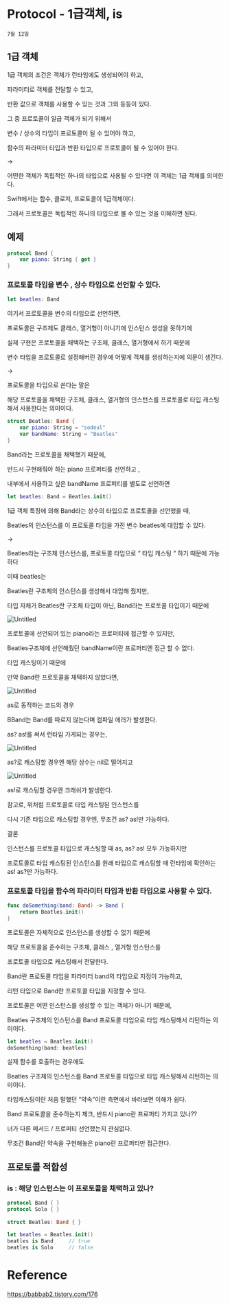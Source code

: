 # Protocol - 1급객체, is

`7월 12일`

## 1급 객체

1급 객체의 조건은 객체가 런타임에도 생성되어야 하고,

파라미터로 객체를 전달할 수 있고,

반환 값으로 객체를 사용할 수 있는 것과 그외 등등이 있다.

그 중 프로토콜이 일급 객체가 되기 위해서 

변수 / 상수의 타입이 프로토콜이 될 수 있어야 하고,

함수의 파라미터 타입과 반환 타입으로 프로토콜이 될 수 있어야 한다.

→

어떤한 객체가 독립적인 하나의 타입으로 사용될 수 있다면 이 객체는 1급 객체를 의미한다.

Swift에서는 함수, 클로저, 프로토콜이 1급객체이다.

그래서 프로토콜은 독립적인 하나의 타입으로 볼 수 있는 것을 이해하면 된다.

## 예제

```swift
protocol Band {
    var piano: String { get }
}
```

### 프로토콜 타입을 변수 , 상수 타입으로 선언할 수 있다.

```swift
let beatles: Band
```

여기서 프로토콜을 변수의 타입으로 선언하면,

프로토콜은 구조체도 클래스, 열거형이 아니기에 인스턴스 생성을 못하기에

실제 구현은 프로토콜을 채택하는 구조체, 클래스, 열거형에서 하기 때문에

변수 타입을 프로토콜로 설정해버린 경우에 어떻게 객체를 생성하는지에 의문이 생긴다.

→

프로토콜을 타입으로 쓴다는 말은 

해당 프로토콜을 채택한 구조체, 클래스, 열거형의 인스턴스를 프로토콜로 타입 캐스팅해서 사용한다는 의미이다.

```swift
struct Beatles: Band {
    var piano: String = "sodeul"
    var bandName: String = "Beatles"
}
```

Band라는 프로토콜을 채택했기 때문에,

반드시 구현해줘야 하는 piano 프로퍼티를 선언하고 ,

내부에서 사용하고 싶은 bandName 프로퍼티를 별도로 선언하면

```swift
let beatles: Band = Beatles.init()
```

1급 객체 특징에 의해 Band라는 상수의 타입으로 프로토콜을 선언했을 때,

Beatles의 인스턴스를 이 프로토콜 타입을 가진 변수 beatles에 대입할 수 있다.

→

Beatles라는 구조체 인스턴스를, 프로토콜 타입으로 “ 타입 캐스팅 “ 하기 때문에 가능하다

이때 beatles는 

Beatles란 구조체의 인스턴스를 생성해서 대입해 줬지만,

타입 자체가 Beatles란 구조체 타입이 아닌, Band라는 프로토콜 타입이기 때문에

![Untitled](https://s3-us-west-2.amazonaws.com/secure.notion-static.com/dd6ea97c-6f30-48d7-8810-2a19e8eec62a/Untitled.png)

프로토콜에 선언되어 있는 piano라는 프로퍼티에 접근할 수 있지만,

Beatles구조체에 선언해줬던 bandName이란 프로퍼티엔 접근 할 수 없다.

타입 캐스팅이기 때문에

만약 Band란 프로토콜을 채택하지 않았다면,

![Untitled](https://s3-us-west-2.amazonaws.com/secure.notion-static.com/56283fea-d3b7-440a-bee5-cc6e453132d5/Untitled.png)

as로 동작하는 코드의 경우

BBand는 Band를 따르지 않는다며 컴파일 에러가 발생한다.

as? as!를 써서 런타임 가게되는 경우는,

![Untitled](https://s3-us-west-2.amazonaws.com/secure.notion-static.com/447c3948-4597-4f54-8aff-edcc88577f90/Untitled.png)

as?로 캐스팅할 경우엔 해당 상수는 nil로 떨어지고

![Untitled](https://s3-us-west-2.amazonaws.com/secure.notion-static.com/2c7af447-d248-4850-a4bf-d3c3ee5347be/Untitled.png)

as!로 캐스팅할 경우엔 크래쉬가 발생한다.

참고로, 위처럼 프로토콜로 타입 캐스팅된 인스턴스를 

다시 기존 타입으로 캐스팅할 경우엔, 무조건 as? as!만 가능하다.

결론

인스턴스를 프로토콜 타입으로 캐스팅할 때 as, as? as! 모두 가능하지만

프로토콜로 타입 캐스팅된 인스턴스를 원래 타입으로 캐스팅할 때 런타임에 확인하는 as! as?만 가능하다.

### 프로토콜 타입을 함수의 파라미터 타입과 반환 타입으로 사용할 수 있다.

```swift
func doSomething(band: Band) -> Band {
    return Beatles.init()
}
```

프로토콜은 자체적으로 인스턴스를 생성할 수 없기 때문에

해당 프로토콜을 준수하는 구조체, 클래스 , 열거형 인스턴스를

프로토콜 타입으로 캐스팅해서 전달한다.

Band란 프로토콜 타입을 파라미터 band의 타입으로 지정이 가능하고,

리턴 타입으로 Band란 프로토콜 타입을 지정할 수 있다.

프로토콜은 어떤 인스턴스를 생성할 수 있는 객체가 아니기 때문에,

Beatles 구조체의 인스턴스를 Band 프로토콜 타입으로 타입 캐스팅해서 리턴하는 의미이다.

```swift
let beatles = Beatles.init()
doSomething(band: beatles)
```

실제 함수를 호출하는 경우에도

Beatles 구조체의 인스턴스를 Band 프로토콜 타입으로 타입 캐스팅해서 리턴하는 의미이다.

타입캐스팅이란 처음 말했던 “약속”이란 측면에서 바라보면 이해가 쉽다.

Band 프로토콜을 준수하는지 체크, 반드시 piano란 프로퍼티 가지고 있나??

너가 다른 메서드 / 프로퍼티 선언했는지 관심없다.

무조건 Band란 약속을 구현해놓은 piano란 프로퍼티만 접근한다.

## 프로토콜 적합성

### is : 해당 인스턴스는 이 프로토콜을 채택하고 있나?

```swift
protocol Band { }
protocol Solo { }
 
struct Beatles: Band { }
 
let beatles = Beatles.init()
beatles is Band     // true
beatles is Solo     // false
```

# Reference

https://babbab2.tistory.com/176
